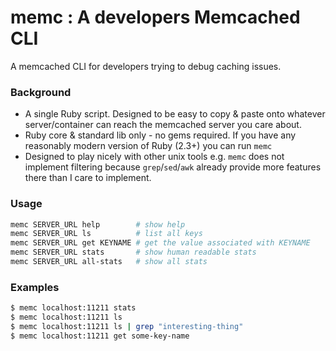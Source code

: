 # memc : A developers Memcached CLI

A memcached CLI for developers trying to debug caching issues.

### Background
* A single Ruby script. Designed to be easy to copy & paste onto whatever server/container can reach the memcached server you care about.
* Ruby core & standard lib only - no gems required. If you have any reasonably modern version of Ruby (2.3+) you can run `memc`
* Designed to play nicely with other unix tools e.g. `memc` does not implement filtering because `grep`/`sed`/`awk` already provide more features there than I care to implement.

### Usage

```bash
memc SERVER_URL help        # show help
memc SERVER_URL ls          # list all keys
memc SERVER_URL get KEYNAME # get the value associated with KEYNAME
memc SERVER_URL stats       # show human readable stats
memc SERVER_URL all-stats   # show all stats
```

### Examples

```bash
$ memc localhost:11211 stats
$ memc localhost:11211 ls
$ memc localhost:11211 ls | grep "interesting-thing"
$ memc localhost:11211 get some-key-name
```
